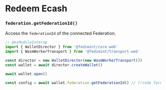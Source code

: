 # Redeem Ecash

### `federation.getFederationId()`

Access the `federationId` of the connected Federation.

```ts twoslash
// @esModuleInterop
import { WalletDirector } from '@fedimint/core-web'
import { WasmWorkerTransport } from '@fedimint/transport-web'

const director = new WalletDirector(new WasmWorkerTransport())
const wallet = await director.createWallet()

await wallet.open()

const config = await wallet.federation.getFederationId() // [!code focus]
```
